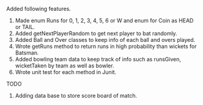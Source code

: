 Added following features. 

1. Made enum Runs for 0, 1, 2, 3, 4, 5, 6 or W and enum for Coin as HEAD or TAIL.
2. Added getNextPlayerRandom to get next player to bat randomly. 
3. Added Ball and Over classes to keep info of each ball and overs played. 
4. Wrote getRuns method to return runs in high probability than wickets for Batsman. 
5. Added bowling team data to keep track of info such as runsGiven, wicketTaken by team as well as bowler. 
6. Wrote unit test for each method in Junit. 

TODO
1. Adding data base to store score board of match. 
